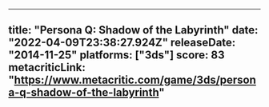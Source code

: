 
---
title: "Persona Q: Shadow of the Labyrinth"
date: "2022-04-09T23:38:27.924Z"
releaseDate: "2014-11-25"
platforms: ["3ds"]
score: 83
metacriticLink: "https://www.metacritic.com/game/3ds/persona-q-shadow-of-the-labyrinth"
---
